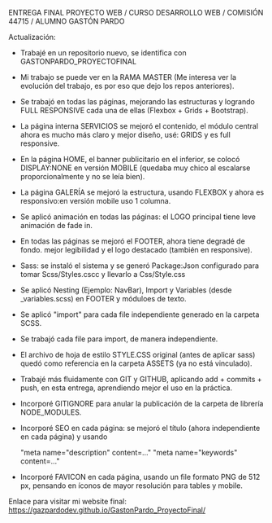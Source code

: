 ENTREGA FINAL PROYECTO WEB / CURSO DESARROLLO WEB / COMISIÓN 44715 / ALUMNO GASTÓN PARDO

Actualización:

- Trabajé en un repositorio nuevo, se identifica con GASTONPARDO_PROYECTOFINAL
- Mi trabajo se puede ver en la RAMA MASTER (Me interesa ver la evolución del trabajo, es por eso que dejo los repos anteriores).
- Se trabajó en todas las páginas, mejorando las estructuras y logrando FULL RESPONSIVE cada una de ellas (Flexbox + Grids + Bootstrap).
- La página interna SERVICIOS se mejoró el contenido, el módulo central ahora es mucho más claro y mejor diseño, usé: GRIDS y es full responsive.
- En la página HOME, el banner publicitario en el inferior, se colocó DISPLAY:NONE en versión MOBILE (quedaba muy chico al escalarse proporcionalmente y no se leía bien).
- La página GALERÍA se mejoró la estructura, usando FLEXBOX y ahora es responsivo:en versión mobile uso 1 columna.
- Se aplicó animación en todas las páginas: el LOGO principal tiene leve animación de fade in.
- En todas las páginas se mejoró el FOOTER, ahora tiene degradé de fondo. mejor legibilidad y el logo destacado (también en responsive).

- Sass: se instaló el sistema y se generó Package:Json configurado para tomar Scss/Styles.cscc y llevarlo a Css/Style.css
- Se aplicó Nesting (Ejemplo: NavBar), Import y Variables (desde _variables.scss) en FOOTER y móduloes de texto.
- Se aplicó "import" para cada file independiente generado en la carpeta SCSS.
- Se trabajó cada file para import, de manera independiente.
- El archivo de hoja de estilo STYLE.CSS original (antes de aplicar sass) quedó como referencia en la carpeta ASSETS (ya no está vinculado).
- Trabajé más fluidamente con GIT y GITHUB, aplicando add + commits + push, en esta entrega, aprendiendo mejor el uso en la práctica.
- Incorporé GITIGNORE para anular la publicación de la carpeta de librería NODE_MODULES.

- Incorporé SEO en cada página: se mejoró el título (ahora independiente en cada página) y usando 

  "meta name="description" content=..."
  "meta name="keywords" content=..."

- Incorporé FAVICON en cada página, usando un file formato PNG de 512 px, pensando en íconos de mayor resolución para tables y mobile.

Enlace para visitar mi website final: https://gazpardodev.github.io/GastonPardo_ProyectoFinal/

